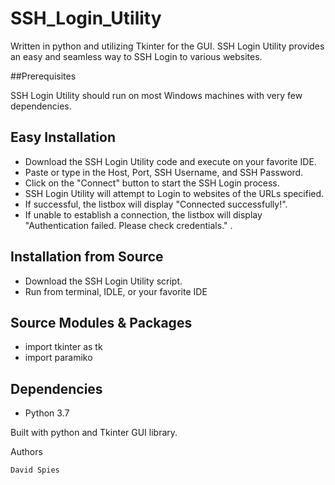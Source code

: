# SSH_Login_Utility

Written in python and utilizing Tkinter for the GUI. 
SSH Login Utility provides an easy and seamless way to SSH Login to various websites. 

##Prerequisites

SSH Login Utility should run on most Windows machines with very few dependencies. 

## Easy Installation

* Download the SSH Login Utility code and execute on your favorite IDE.
* Paste or type in the Host, Port, SSH Username, and SSH Password.
* Click on the "Connect" button to start the SSH Login process.
* SSH Login Utility will attempt to Login to websites of the URLs specified.
* If successful, the listbox will display "Connected successfully!".
* If unable to establish a connection, the listbox will display "Authentication failed. Please check credentials." .

## Installation from Source

* Download the SSH Login Utility script.
* Run from terminal, IDLE, or your favorite IDE

## Source Modules & Packages

* import tkinter as tk
* import paramiko

## Dependencies

* Python 3.7

Built with python and Tkinter GUI library.


Authors

    David Spies
